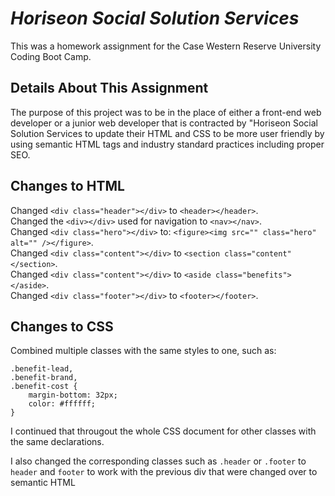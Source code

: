 # __*Horiseon Social Solution Services*__
This was a homework assignment for the Case Western Reserve University Coding Boot Camp.


## __Details About This Assignment__
The purpose of this project was to be in the place of either a front-end web developer or a junior web developer that is contracted by "Horiseon Social Solution Services to update their HTML and CSS to be more user friendly by using semantic HTML tags and industry standard practices including proper SEO.


## Changes to HTML
Changed `<div class="header"></div>` to `<header></header>`. <br>
Changed the `<div></div>` used for navigation to `<nav></nav>`. <br>
Changed `<div class="hero"></div>` to: `<figure><img src="" class="hero" alt="" /></figure>`. <br>
Changed `<div class="content"></div>` to `<section class="content"</section>`. <br>
Changed `<div class="content"></div>` to `<aside class="benefits"></aside>`. <br>
Changed `<div class="footer"></div>` to `<footer></footer>`. <br>



## Changes to CSS

Combined multiple classes with the same styles to one, such as:
```
.benefit-lead,
.benefit-brand,
.benefit-cost {
    margin-bottom: 32px;
    color: #ffffff;
}
```
I continued that througout the whole CSS document for other classes with the same declarations. <br>

I also changed the corresponding classes such as `.header` or `.footer` to `header` and `footer` to work with the previous div that were changed over to semantic HTML
